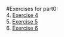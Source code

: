 #Exercises for part0: 
<br>
  4.  [Exercise 4](https://github.com/PanajotuAndrei/FullStackOpen/blob/main/Part0/exercise4.md)
  <br>
  5.  [Exercise 5](https://github.com/PanajotuAndrei/FullStackOpen/blob/main/Part0/exercise5.md)
  <br>
  6.  [Exercise 6](https://github.com/PanajotuAndrei/FullStackOpen/blob/main/Part0/exercise6.md)
  <br>
